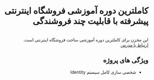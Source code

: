 <div dir="rtl">

<br>
<h1>کاملترین دوره آموزشی فروشگاه اینترنتی پیشرفته با قابلیت چند فروشندگی</h1>
<br>
این مخزن برای کاملترین دوره آموزشی ساخت فروشگاه اینترنتی است.
<br>
<a href="https://instagram.com/payam_shariatii">ارتباط با مدرس</a>
<h2>ویژگی های پروژه</h2>
<ul>
<li>شخصی سازی کامل سیستم Identity</li>
</ul>

</div>
